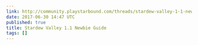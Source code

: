 ```yaml
---
link: http://community.playstarbound.com/threads/stardew-valley-1-1-newbie-guide.125018/
date: 2017-06-30 14:47 UTC
published: true
title: Stardew Valley 1.1 Newbie Guide
tags: []
---
```



